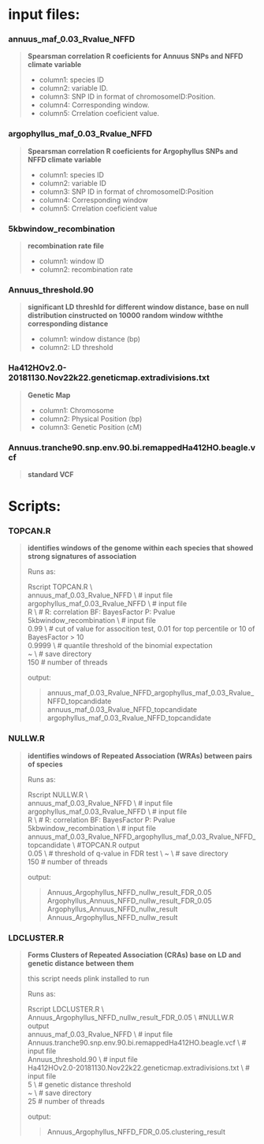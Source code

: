 # input files:

### annuus_maf_0.03_Rvalue_NFFD

> **Spearsman correlation R coeficients for Annuus SNPs and NFFD climate variable** 
> - column1: species ID 
> - column2: variable ID.
> - column3: SNP ID in format of chromosomeID:Position.
> - column4: Corresponding window.
> - column5: Crrelation coeficient value.

### argophyllus_maf_0.03_Rvalue_NFFD

> **Spearsman correlation R coeficients for Argophyllus SNPs and NFFD climate variable**
> - column1: species ID
> - column2: variable ID
> - column3: SNP ID in format of chromosomeID:Position
> - column4: Corresponding window
> - column5: Crrelation coeficient value

### 5kbwindow_recombination

> **recombination rate file**
>  - column1: window ID
>  - column2: recombination rate

### Annuus_threshold.90

> **significant LD threshld for different window distance, base on null distribution cinstructed on 10000 random window withthe corresponding distance**
>  - column1: window distance (bp)
>  - column2: LD threshold

### Ha412HOv2.0-20181130.Nov22k22.geneticmap.extradivisions.txt

> **Genetic Map**
> - column1: Chromosome
> - column2: Physical Position (bp)
> - column3: Genetic Position (cM)

### Annuus.tranche90.snp.env.90.bi.remappedHa412HO.beagle.vcf

> **standard VCF**

# Scripts:

### TOPCAN.R

> **identifies windows of the genome within each species that showed strong signatures of association**
>
> Runs as:
> 
> Rscript TOPCAN.R \\\
> annuus_maf_0.03_Rvalue_NFFD \\ # input file\
> argophyllus_maf_0.03_Rvalue_NFFD \\ # input file\
> R \\ # R: correlation BF: BayesFactor P: Pvalue\
> 5kbwindow_recombination \\ # input file\
> 0.99 \\ # cut of value for assocition test, 0.01 for top percentile or 10 of BayesFactor > 10\
> 0.9999 \\ # quantile threshold of the binomial expectation \
> ~ \\ # save directory \
> 150 # number of threads
>
> output:
>
>> annuus_maf_0.03_Rvalue_NFFD_argophyllus_maf_0.03_Rvalue_NFFD_topcandidate
>> annuus_maf_0.03_Rvalue_NFFD_topcandidate
>> argophyllus_maf_0.03_Rvalue_NFFD_topcandidate



### NULLW.R

> **identifies windows of Repeated Association (WRAs) between pairs of species**
>
> Runs as:
>
> Rscript NULLW.R \\\
> annuus_maf_0.03_Rvalue_NFFD \\ # input file\
> argophyllus_maf_0.03_Rvalue_NFFD \\ # input file\
> R \\ # R: correlation BF: BayesFactor P: Pvalue\
> 5kbwindow_recombination \\ # input file\
> annuus_maf_0.03_Rvalue_NFFD_argophyllus_maf_0.03_Rvalue_NFFD_topcandidate \\ #TOPCAN.R output \
> 0.05 \\ # threshold of q-value in FDR test \ 
> ~  \\ # save directory \
> 150 # number of threads
>
> output:
>
>> Annuus_Argophyllus_NFFD_nullw_result_FDR_0.05
>> Argophyllus_Annuus_NFFD_nullw_result_FDR_0.05
>> Argophyllus_Annuus_NFFD_nullw_result
>> Annuus_Argophyllus_NFFD_nullw_result


### LDCLUSTER.R

> **Forms Clusters of Repeated Association (CRAs) base on LD and genetic distance between them**
> 
> this script needs plink installed to run
> 
> Runs as:
>
> Rscript LDCLUSTER.R \\\
> Annuus_Argophyllus_NFFD_nullw_result_FDR_0.05 \\ #NULLW.R output \
> annuus_maf_0.03_Rvalue_NFFD \\ # input file\
> Annuus.tranche90.snp.env.90.bi.remappedHa412HO.beagle.vcf \\ # input file\
> Annuus_threshold.90 \\ # input file\
> Ha412HOv2.0-20181130.Nov22k22.geneticmap.extradivisions.txt \\ # input file\
> 5 \\ # genetic distance threshold \
> ~  \\ # save directory \
> 25 # number of threads
>
> output:
>>
>> Annuus_Argophyllus_NFFD_FDR_0.05.clustering_result
